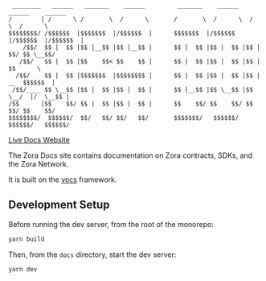 ```
 ________   ______   _______    ______         _______    ______    ______    ______
/        | /      \ /       \  /      \       /       \  /      \  /      \  /      \
$$$$$$$$/ /$$$$$$  |$$$$$$$  |/$$$$$$  |      $$$$$$$  |/$$$$$$  |/$$$$$$  |/$$$$$$  |
    /$$/  $$ |  $$ |$$ |__$$ |$$ |__$$ |      $$ |  $$ |$$ |  $$ |$$ |  $$/ $$ \__$$/
   /$$/   $$ |  $$ |$$    $$< $$    $$ |      $$ |  $$ |$$ |  $$ |$$ |      $$      \
  /$$/    $$ |  $$ |$$$$$$$  |$$$$$$$$ |      $$ |  $$ |$$ |  $$ |$$ |   __  $$$$$$  |
 /$$/____ $$ \__$$ |$$ |  $$ |$$ |  $$ |      $$ |__$$ |$$ \__$$ |$$ \__/  |/  \__$$ |
/$$      |$$    $$/ $$ |  $$ |$$ |  $$ |      $$    $$/ $$    $$/ $$    $$/ $$    $$/
$$$$$$$$/  $$$$$$/  $$/   $$/ $$/   $$/       $$$$$$$/   $$$$$$/   $$$$$$/   $$$$$$/
```

[Live Docs Website](https://docs.zora.co/)

The Zora Docs site contains documentation on Zora contracts, SDKs, and the Zora Network.

It is built on the [vocs](https://vocs.dev) framework.

## Development Setup

Before running the dev server, from the root of the monorepo:

```bash
yarn build
```

Then, from the `docs` directory, start the dev server:

```bash
yarn dev
```
